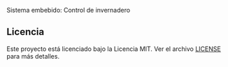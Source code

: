 Sistema embebido: Control de invernadero


## Licencia

Este proyecto está licenciado bajo la Licencia MIT. Ver el archivo [LICENSE](LICENSE) para más detalles.